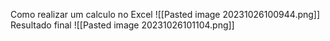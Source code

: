 Como realizar um calculo no Excel
![[Pasted image 20231026100944.png]]
Resultado final
![[Pasted image 20231026101104.png]]

